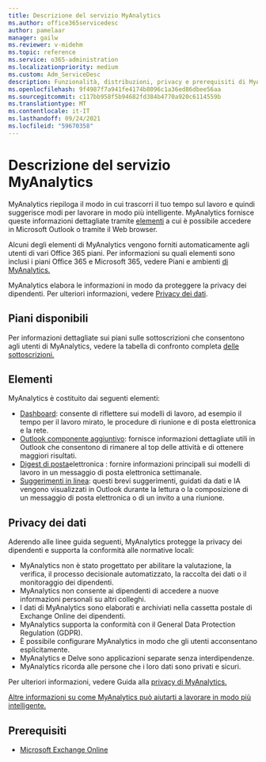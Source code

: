```yaml
---
title: Descrizione del servizio MyAnalytics
ms.author: office365servicedesc
author: pamelaar
manager: gailw
ms.reviewer: v-midehm
ms.topic: reference
ms.service: o365-administration
ms.localizationpriority: medium
ms.custom: Adm_ServiceDesc
description: Funzionalità, distribuzioni, privacy e prerequisiti di MyAnalytics
ms.openlocfilehash: 9f4987f7a941fe4174b8096c1a36ed86dbee56aa
ms.sourcegitcommit: c117bb958f5b94682fd384b4770a920c6114559b
ms.translationtype: MT
ms.contentlocale: it-IT
ms.lasthandoff: 09/24/2021
ms.locfileid: "59670358"
---
```

# <a name="myanalytics-service-description"></a>Descrizione del servizio MyAnalytics

MyAnalytics riepiloga il modo in cui trascorri il tuo tempo sul lavoro e quindi suggerisce modi per lavorare in modo più intelligente. MyAnalytics fornisce queste informazioni dettagliate tramite [elementi](#elements) a cui è possibile accedere in Microsoft Outlook o tramite il Web browser.

Alcuni degli elementi di MyAnalytics vengono forniti automaticamente agli utenti di vari Office 365 piani. Per informazioni su quali elementi sono inclusi i piani Office 365 e Microsoft 365, vedere Piani e ambienti [di MyAnalytics.](/workplace-analytics/myanalytics/overview/plans-environments)  

MyAnalytics elabora le informazioni in modo da proteggere la privacy dei dipendenti. Per ulteriori informazioni, vedere [Privacy dei dati](#data-privacy).

## <a name="available-plans"></a>Piani disponibili

Per informazioni dettagliate sui piani sulle sottoscrizioni che consentono agli utenti di MyAnalytics, vedere la tabella di confronto completa [delle sottoscrizioni.](https://go.microsoft.com/fwlink/?linkid=2139145)

## <a name="elements"></a>Elementi

MyAnalytics è costituito dai seguenti elementi:

* [Dashboard](/workplace-analytics/myanalytics/use/dashboard-2): consente di riflettere sui modelli di lavoro, ad esempio il tempo per il lavoro mirato, le procedure di riunione e di posta elettronica e la rete.
* [Outlook componente aggiuntivo](/workplace-analytics/myanalytics/use/add-in): fornisce informazioni dettagliate utili in Outlook che consentono di rimanere al top delle attività e di ottenere maggiori risultati.
* [Digest di posta](/workplace-analytics/myanalytics/use/email-digest-2)elettronica : fornire informazioni principali sui modelli di lavoro in un messaggio di posta elettronica settimanale.
* [Suggerimenti in linea](/workplace-analytics/myanalytics/use/mya-notifications): questi brevi suggerimenti, guidati da dati e IA vengono visualizzati in Outlook durante la lettura o la composizione di un messaggio di posta elettronica o di un invito a una riunione.

## <a name="data-privacy"></a>Privacy dei dati

Aderendo alle linee guida seguenti, MyAnalytics protegge la privacy dei dipendenti e supporta la conformità alle normative locali:

* MyAnalytics non è stato progettato per abilitare la valutazione, la verifica, il processo decisionale automatizzato, la raccolta dei dati o il monitoraggio dei dipendenti.
* MyAnalytics non consente ai dipendenti di accedere a nuove informazioni personali su altri colleghi.
* I dati di MyAnalytics sono elaborati e archiviati nella cassetta postale di Exchange Online dei dipendenti.
* MyAnalytics supporta la conformità con il General Data Protection Regulation (GDPR).
* È possibile configurare MyAnalytics in modo che gli utenti acconsentano esplicitamente.
* MyAnalytics e Delve sono applicazioni separate senza interdipendenze.
* MyAnalytics ricorda alle persone che i loro dati sono privati e sicuri.

Per ulteriori informazioni, vedere Guida alla [privacy di MyAnalytics.](/workplace-analytics/myanalytics/overview/privacy-guide)

[Altre informazioni su come MyAnalytics può aiutarti a lavorare in modo più intelligente.](https://products.office.com/business/myanalytics-personal-analytics)

## <a name="prerequisites"></a>Prerequisiti

* [Microsoft Exchange Online](./exchange-online-service-description/exchange-online-service-description.md)